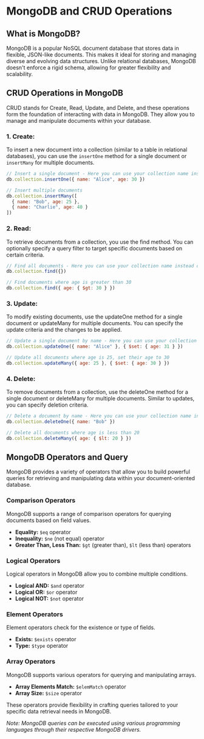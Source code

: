 # MongoDB and CRUD Operations

## What is MongoDB?

MongoDB is a popular NoSQL document database that stores data in flexible, JSON-like documents. This makes it ideal for storing and managing diverse and evolving data structures. Unlike relational databases, MongoDB doesn't enforce a rigid schema, allowing for greater flexibility and scalability.

## CRUD Operations in MongoDB

CRUD stands for Create, Read, Update, and Delete, and these operations form the foundation of interacting with data in MongoDB. They allow you to manage and manipulate documents within your database.

### 1. Create:

To insert a new document into a collection (similar to a table in relational databases), you can use the `insertOne` method for a single document or `insertMany` for multiple documents.

```javascript
// Insert a single document - Here you can use your collection name instead of `collection`
db.collection.insertOne({ name: "Alice", age: 30 })

// Insert multiple documents
db.collection.insertMany([
  { name: "Bob", age: 25 },
  { name: "Charlie", age: 40 }
])
```

### 2. Read:
To retrieve documents from a collection, you use the find method. You can optionally specify a query filter to target specific documents based on certain criteria.
```javascript
// Find all documents - Here you can use your collection name instead of `collection`
db.collection.find({})

// Find documents where age is greater than 30
db.collection.find({ age: { $gt: 30 } })
```

### 3. Update:
To modify existing documents, use the updateOne method for a single document or updateMany for multiple documents. You can specify the update criteria and the changes to be applied.
```javascript
// Update a single document by name - Here you can use your collection name instead of `collection`
db.collection.updateOne({ name: "Alice" }, { $set: { age: 31 } })

// Update all documents where age is 25, set their age to 30
db.collection.updateMany({ age: 25 }, { $set: { age: 30 } })
```
### 4. Delete:
To remove documents from a collection, use the deleteOne method for a single document or deleteMany for multiple documents. Similar to updates, you can specify deletion criteria.

```javascript
// Delete a document by name - Here you can use your collection name instead of `collection`
db.collection.deleteOne({ name: "Bob" })

// Delete all documents where age is less than 20
db.collection.deleteMany({ age: { $lt: 20 } })
```

## MongoDB Operators and Query

MongoDB provides a variety of operators that allow you to build powerful queries for retrieving and manipulating data within your document-oriented database.

### Comparison Operators

MongoDB supports a range of comparison operators for querying documents based on field values.

- **Equality:** `$eq` operator
- **Inequality:** `$ne` (not equal) operator
- **Greater Than, Less Than:** `$gt` (greater than), `$lt` (less than) operators

### Logical Operators

Logical operators in MongoDB allow you to combine multiple conditions.

- **Logical AND:** `$and` operator
- **Logical OR:** `$or` operator
- **Logical NOT:** `$not` operator

### Element Operators

Element operators check for the existence or type of fields.

- **Exists:** `$exists` operator
- **Type:** `$type` operator

### Array Operators

MongoDB supports various operators for querying and manipulating arrays.

- **Array Elements Match:** `$elemMatch` operator
- **Array Size:** `$size` operator

These operators provide flexibility in crafting queries tailored to your specific data retrieval needs in MongoDB.

*Note: MongoDB queries can be executed using various programming languages through their respective MongoDB drivers.*
